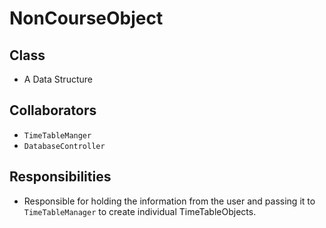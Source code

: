 # NonCourseObject

## Class
* A Data Structure

## Collaborators
* `TimeTableManger`
* `DatabaseController`

## Responsibilities
* Responsible for holding the information from the user and passing it to 
  `TimeTableManager` to create individual TimeTableObjects. 
